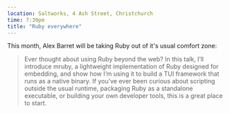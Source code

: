 ```yaml
---
location: Saltworks, 4 Ash Street, Christchurch
time: 7:30pm
title: "Ruby everywhere"
---
```


This month, Alex Barret will be taking Ruby out of it's usual comfort zone:

> Ever thought about using Ruby beyond the web? In this talk, I’ll introduce mruby, a lightweight implementation of Ruby designed for embedding, and show how I’m using it to build a TUI framework that runs as a native binary. If you’ve ever been curious about scripting outside the usual runtime, packaging Ruby as a standalone executable, or building your own developer tools, this is a great place to start.
